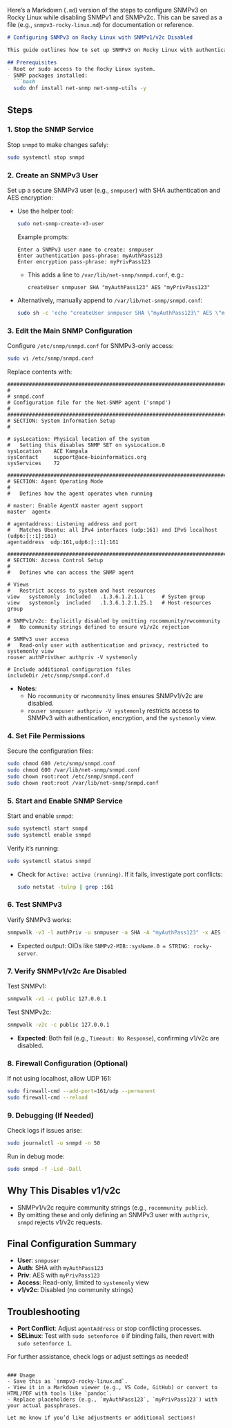 Here’s a Markdown (`.md`) version of the steps to configure SNMPv3 on Rocky Linux while disabling SNMPv1 and SNMPv2c. This can be saved as a file (e.g., `snmpv3-rocky-linux.md`) for documentation or reference.

```markdown
# Configuring SNMPv3 on Rocky Linux with SNMPv1/v2c Disabled

This guide outlines how to set up SNMPv3 on Rocky Linux with authentication and encryption, while ensuring SNMPv1 and SNMPv2c are disabled for security. Rocky Linux uses the Net-SNMP package, and this configuration enforces SNMPv3-only access.

## Prerequisites
- Root or sudo access to the Rocky Linux system.
- SNMP packages installed:
  ```bash
  sudo dnf install net-snmp net-snmp-utils -y
  ```

## Steps

### 1. Stop the SNMP Service
Stop `snmpd` to make changes safely:
```bash
sudo systemctl stop snmpd
```

### 2. Create an SNMPv3 User
Set up a secure SNMPv3 user (e.g., `snmpuser`) with SHA authentication and AES encryption:
- Use the helper tool:
  ```bash
  sudo net-snmp-create-v3-user
  ```
  Example prompts:
  ```
  Enter a SNMPv3 user name to create: snmpuser
  Enter authentication pass-phrase: myAuthPass123
  Enter encryption pass-phrase: myPrivPass123
  ```
  - This adds a line to `/var/lib/net-snmp/snmpd.conf`, e.g.:
    ```
    createUser snmpuser SHA "myAuthPass123" AES "myPrivPass123"
    ```

- Alternatively, manually append to `/var/lib/net-snmp/snmpd.conf`:
  ```bash
  sudo sh -c 'echo "createUser snmpuser SHA \"myAuthPass123\" AES \"myPrivPass123\"" >> /var/lib/net-snmp/snmpd.conf'
  ```

### 3. Edit the Main SNMP Configuration
Configure `/etc/snmp/snmpd.conf` for SNMPv3-only access:
```bash
sudo vi /etc/snmp/snmpd.conf
```

Replace contents with:
```
###########################################################################
#
# snmpd.conf
# Configuration file for the Net-SNMP agent ('snmpd')
#
###########################################################################
# SECTION: System Information Setup
#

# sysLocation: Physical location of the system
#   Setting this disables SNMP SET on sysLocation.0
sysLocation    ACE Kampala
sysContact     support@ace-bioinformatics.org
sysServices    72

###########################################################################
# SECTION: Agent Operating Mode
#
#   Defines how the agent operates when running

# master: Enable AgentX master agent support
master  agentx

# agentaddress: Listening address and port
#   Matches Ubuntu: all IPv4 interfaces (udp:161) and IPv6 localhost (udp6:[::1]:161)
agentaddress  udp:161,udp6:[::1]:161

###########################################################################
# SECTION: Access Control Setup
#
#   Defines who can access the SNMP agent

# Views
#   Restrict access to system and host resources
view   systemonly  included   .1.3.6.1.2.1.1      # System group
view   systemonly  included   .1.3.6.1.2.1.25.1   # Host resources group

# SNMPv1/v2c: Explicitly disabled by omitting rocommunity/rwcommunity
#   No community strings defined to ensure v1/v2c rejection

# SNMPv3 user access
#   Read-only user with authentication and privacy, restricted to systemonly view
rouser authPrivUser authpriv -V systemonly

# Include additional configuration files
includeDir /etc/snmp/snmpd.conf.d
```
- **Notes**:
  - No `rocommunity` or `rwcommunity` lines ensures SNMPv1/v2c are disabled.
  - `rouser snmpuser authpriv -V systemonly` restricts access to SNMPv3 with authentication, encryption, and the `systemonly` view.

### 4. Set File Permissions
Secure the configuration files:
```bash
sudo chmod 600 /etc/snmp/snmpd.conf
sudo chmod 600 /var/lib/net-snmp/snmpd.conf
sudo chown root:root /etc/snmp/snmpd.conf
sudo chown root:root /var/lib/net-snmp/snmpd.conf
```

### 5. Start and Enable SNMP Service
Start and enable `snmpd`:
```bash
sudo systemctl start snmpd
sudo systemctl enable snmpd
```

Verify it’s running:
```bash
sudo systemctl status snmpd
```
- Check for `Active: active (running)`. If it fails, investigate port conflicts:
  ```bash
  sudo netstat -tulnp | grep :161
  ```

### 6. Test SNMPv3
Verify SNMPv3 works:
```bash
snmpwalk -v3 -l authPriv -u snmpuser -a SHA -A "myAuthPass123" -x AES -X "myPrivPass123" 127.0.0.1
```
- Expected output: OIDs like `SNMPv2-MIB::sysName.0 = STRING: rocky-server`.

### 7. Verify SNMPv1/v2c Are Disabled
Test SNMPv1:
```bash
snmpwalk -v1 -c public 127.0.0.1
```
Test SNMPv2c:
```bash
snmpwalk -v2c -c public 127.0.0.1
```
- **Expected**: Both fail (e.g., `Timeout: No Response`), confirming v1/v2c are disabled.

### 8. Firewall Configuration (Optional)
If not using localhost, allow UDP 161:
```bash
sudo firewall-cmd --add-port=161/udp --permanent
sudo firewall-cmd --reload
```

### 9. Debugging (If Needed)
Check logs if issues arise:
```bash
sudo journalctl -u snmpd -n 50
```
Run in debug mode:
```bash
sudo snmpd -f -Lsd -Dall
```

## Why This Disables v1/v2c
- SNMPv1/v2c require community strings (e.g., `rocommunity public`).
- By omitting these and only defining an SNMPv3 user with `authpriv`, `snmpd` rejects v1/v2c requests.

## Final Configuration Summary
- **User**: `snmpuser`
- **Auth**: SHA with `myAuthPass123`
- **Priv**: AES with `myPrivPass123`
- **Access**: Read-only, limited to `systemonly` view
- **v1/v2c**: Disabled (no community strings)

## Troubleshooting
- **Port Conflict**: Adjust `agentAddress` or stop conflicting processes.
- **SELinux**: Test with `sudo setenforce 0` if binding fails, then revert with `sudo setenforce 1`.

For further assistance, check logs or adjust settings as needed!
```

### Usage
- Save this as `snmpv3-rocky-linux.md`.
- View it in a Markdown viewer (e.g., VS Code, GitHub) or convert to HTML/PDF with tools like `pandoc`.
- Replace placeholders (e.g., `myAuthPass123`, `myPrivPass123`) with your actual passphrases.

Let me know if you’d like adjustments or additional sections!